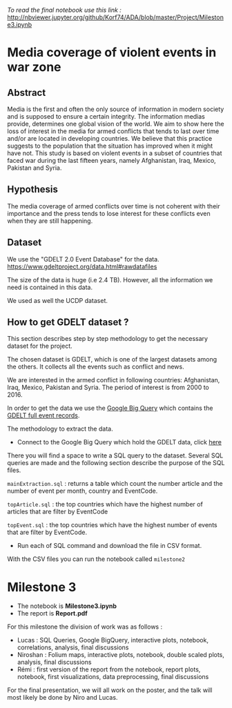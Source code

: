 *To read the final notebook use this link :* http://nbviewer.jupyter.org/github/Korf74/ADA/blob/master/Project/Milestone3.ipynb

# Media coverage of violent events in war zone

## Abstract

Media is the first and often the only source of information in modern society and is supposed to ensure a certain integrity. The information medias provide, determines one global vision of the world. We aim to show here the loss of interest in the media for armed conflicts that tends to last over time and/or are located in developing countries. We believe that this practice suggests to the population that the situation has improved when it might have not. This study is based on violent events in a subset of countries that faced war during the last fifteen years, namely Afghanistan, Iraq, Mexico, Pakistan and Syria.

## Hypothesis

The media coverage of armed conflicts over time is not coherent with their importance and the press tends to lose interest for these conflicts even when they are still happening.

## Dataset

We use the "GDELT 2.0 Event Database" for the data. https://www.gdeltproject.org/data.html#rawdatafiles

The size of the data is huge (i.e 2.4 TB).  However, all the information we need is contained in this data.

We used as well the UCDP dataset.

## How to get GDELT dataset ?


This section describes step by step methodology to get the necessary dataset for the project.

The chosen dataset is GDELT, which is one of the largest datasets among the others. It collects all the events such as conflict and news. 

We are interested in the armed conflict in following countries: Afghanistan, Iraq, Mexico, Pakistan and Syria. The period of interest is from 2000 to 2016.

In order to get the data we use the [Google Big Query](https://cloud.google.com/bigquery/?hl=en)
which contains the [GDELT full event records](https://www.gdeltproject.org/data.html#googlebigquery).

The methodology to extract the data.

* Connect to the Google Big Query which hold the GDELT data, click [here](https://bigquery.cloud.google.com/table/gdelt-bq:full.events)

There you will find a space to write a SQL query to the dataset. Several SQL queries are made and the following section describe the purpose of the SQL files.



`mainExtraction.sql` : returns a table which count the number article and the number of event per month, country and EventCode.

`topArticle.sql` : the top countries which have the highest number of articles that are filter by EventCode

`topEvent.sql` : the top countries which have the highest number of events that are filter by EventCode.


* Run each of SQL command and download the file in CSV format.

With the CSV files you can run the notebook called `milestone2`

# Milestone 3

* The notebook is **Milestone3.ipynb**
* The report is **Report.pdf**

For this milestone the division of work was as follows :

* Lucas : SQL Queries, Google BigQuery, interactive plots, notebook, correlations, analysis, final discussions 
* Niroshan : Folium maps, interactive plots, notebook, double scaled plots, analysis, final discussions
* Rémi : first version of the report from the notebook, report plots, notebook, first visualizations, data preprocessing, final discussions

For the final presentation, we will all work on the poster, and the talk will most likely be done by Niro and Lucas.




